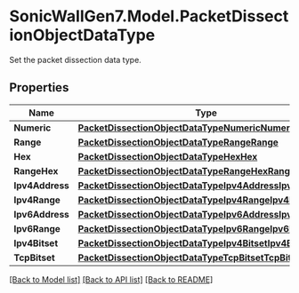 # SonicWallGen7.Model.PacketDissectionObjectDataType
Set the packet dissection data type.

## Properties

Name | Type | Description | Notes
------------ | ------------- | ------------- | -------------
**Numeric** | [**PacketDissectionObjectDataTypeNumericNumeric**](PacketDissectionObjectDataTypeNumericNumeric.md) |  | [optional] 
**Range** | [**PacketDissectionObjectDataTypeRangeRange**](PacketDissectionObjectDataTypeRangeRange.md) |  | [optional] 
**Hex** | [**PacketDissectionObjectDataTypeHexHex**](PacketDissectionObjectDataTypeHexHex.md) |  | [optional] 
**RangeHex** | [**PacketDissectionObjectDataTypeRangeHexRangeHex**](PacketDissectionObjectDataTypeRangeHexRangeHex.md) |  | [optional] 
**Ipv4Address** | [**PacketDissectionObjectDataTypeIpv4AddressIpv4Address**](PacketDissectionObjectDataTypeIpv4AddressIpv4Address.md) |  | [optional] 
**Ipv4Range** | [**PacketDissectionObjectDataTypeIpv4RangeIpv4Range**](PacketDissectionObjectDataTypeIpv4RangeIpv4Range.md) |  | [optional] 
**Ipv6Address** | [**PacketDissectionObjectDataTypeIpv6AddressIpv6Address**](PacketDissectionObjectDataTypeIpv6AddressIpv6Address.md) |  | [optional] 
**Ipv6Range** | [**PacketDissectionObjectDataTypeIpv6RangeIpv6Range**](PacketDissectionObjectDataTypeIpv6RangeIpv6Range.md) |  | [optional] 
**Ipv4Bitset** | [**PacketDissectionObjectDataTypeIpv4BitsetIpv4Bitset**](PacketDissectionObjectDataTypeIpv4BitsetIpv4Bitset.md) |  | [optional] 
**TcpBitset** | [**PacketDissectionObjectDataTypeTcpBitsetTcpBitset**](PacketDissectionObjectDataTypeTcpBitsetTcpBitset.md) |  | [optional] 

[[Back to Model list]](../README.md#documentation-for-models) [[Back to API list]](../README.md#documentation-for-api-endpoints) [[Back to README]](../README.md)

